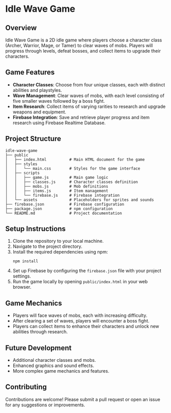 # Idle Wave Game

## Overview
Idle Wave Game is a 2D idle game where players choose a character class (Archer, Warrior, Mage, or Tamer) to clear waves of mobs. Players will progress through levels, defeat bosses, and collect items to upgrade their characters.

## Game Features
- **Character Classes**: Choose from four unique classes, each with distinct abilities and playstyles.
- **Wave Management**: Clear waves of mobs, with each level consisting of five smaller waves followed by a boss fight.
- **Item Research**: Collect items of varying rarities to research and upgrade weapons and equipment.
- **Firebase Integration**: Save and retrieve player progress and item research using Firebase Realtime Database.

## Project Structure
```
idle-wave-game
├── public
│   ├── index.html          # Main HTML document for the game
│   ├── styles
│   │   └── main.css        # Styles for the game interface
│   ├── scripts
│   │   ├── game.js         # Main game logic
│   │   ├── classes.js      # Character classes definition
│   │   ├── mobs.js         # Mob definitions
│   │   ├── items.js        # Item management
│   │   └── firebase.js     # Firebase integration
│   └── assets              # Placeholders for sprites and sounds
├── firebase.json           # Firebase configuration
├── package.json            # npm configuration
└── README.md               # Project documentation
```

## Setup Instructions
1. Clone the repository to your local machine.
2. Navigate to the project directory.
3. Install the required dependencies using npm:
   ```
   npm install
   ```
4. Set up Firebase by configuring the `firebase.json` file with your project settings.
5. Run the game locally by opening `public/index.html` in your web browser.

## Game Mechanics
- Players will face waves of mobs, each with increasing difficulty.
- After clearing a set of waves, players will encounter a boss fight.
- Players can collect items to enhance their characters and unlock new abilities through research.

## Future Development
- Additional character classes and mobs.
- Enhanced graphics and sound effects.
- More complex game mechanics and features.

## Contributing
Contributions are welcome! Please submit a pull request or open an issue for any suggestions or improvements.